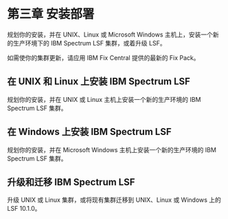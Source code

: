 # 第三章 安装部署
    
规划你的安装，并在 UNIX、Linux 或 Microsoft Windows 主机上，安装一个新的生产环境下的 IBM Spectrum LSF 集群，或着升级 LSF。

如需使你的集群更新，请应用 IBM Fix Central 提供的最新的 Fix Pack。

## 在 UNIX 和 Linux 上安装 IBM Spectrum LSF

规划你的安装，并在 UNIX 或 Linux 主机上安装一个新的生产环境的 IBM Spectrum LSF 集群。

## 在 Windows 上安装 IBM Spectrum LSF
规划你的安装，并在 Microsoft Windows 主机上安装一个新的生产环境的 IBM Spectrum LSF 集群。

## 升级和迁移 IBM Spectrum LSF
升级 UNIX 或 Linux 集群，或将现有集群迁移到 UNIX、Linux 或 Windows 上的LSF 10.1.0。

